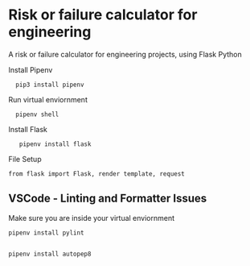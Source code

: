 # Risk or failure calculator for engineering

A risk or failure calculator for engineering projects, using Flask Python


Install Pipenv
   
      pip3 install pipenv
   
   
Run virtual enviornment
    
    
      pipenv shell
      
      
Install Flask
    
    
       pipenv install flask



File Setup


    from flask import Flask, render template, request


## VSCode - Linting and Formatter Issues

Make sure you are inside your virtual enviornment

    pipenv install pylint


    pipenv install autopep8
